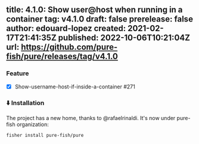 title:	4.1.0: Show user@host when running in a container
tag:	v4.1.0
draft:	false
prerelease:	false
author:	edouard-lopez
created:	2021-02-17T21:41:35Z
published:	2022-10-06T10:21:04Z
url:	https://github.com/pure-fish/pure/releases/tag/v4.1.0
--
### Feature
* [x] Show-username-host-if-inside-a-container #271 

### :arrow_down:  Installation

The project has a new home, thanks to @rafaelrinaldi. It's now under pure-fish organization:

    fisher install pure-fish/pure
